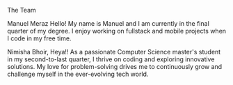 The Team

Manuel Meraz
Hello!  My name is Manuel and I am currently in the final quarter of my degree.  I enjoy working on fullstack and mobile projects when I code in my free time.

Nimisha Bhoir, Heya!! As a passionate Computer Science master's student in my second-to-last quarter, I thrive on coding and exploring innovative solutions. My love for problem-solving drives me to continuously grow and challenge myself in the ever-evolving tech world.
